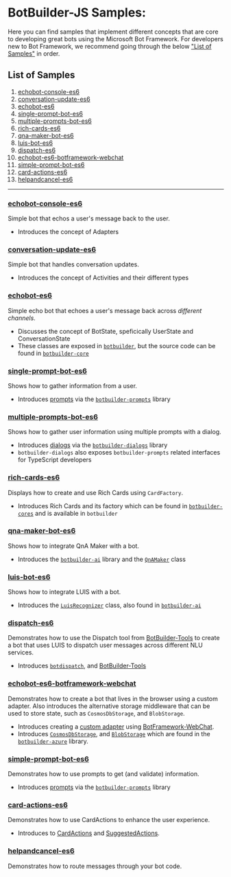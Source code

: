 # BotBuilder-JS Samples:

Here you can find samples that implement different concepts that are core to developing great bots using the Microsoft Bot Framework. For developers new to Bot Framework, we recommend going through the below ["List of Samples"](#List-of-samples) in order.


## List of Samples
1. [echobot-console-es6](#echobot-console-es6)
2. [conversation-update-es6](#conversation-update-es6)
3. [echobot-es6](#echobot-es6)
4. [single-prompt-bot-es6](#single-prompt-bot-es6)
5. [multiple-prompts-bot-es6](#multiple-prompts-bot-es6)
6. [rich-cards-es6](#rich-cards-es6)
7. [qna-maker-bot-es6](#qna-maker-bot-es6)
8. [luis-bot-es6](#luis-bot-es6)
9. [dispatch-es6](#dispatch-es6)
10. [echobot-es6-botframework-webchat](#echobot-es6-botframework-webchat)
11. [simple-prompt-bot-es6](#simple-prompt-bot-es6)
12. [card-actions-es6](#card-actions-es6)
13. [helpandcancel-es6](#helpandcancel-es6)


___

### [echobot-console-es6](./echobot-console-es6)

Simple bot that echos a user's message back to the user.

- Introduces the concept of Adapters

### [conversation-update-es6](./conversation-update-es6)
Simple bot that handles conversation updates.

- Introduces the concept of Activities and their different types

### [echobot-es6](./echobot-es6)

Simple echo bot that echoes a user's message back across _different channels_. 

- Discusses the concept of BotState, speficically UserState and ConversationState 
- These classes are exposed in [`botbuilder`](https://github.com/Microsoft/botbuilder-js/tree/master/libraries/botbuilder), but the source code can be found in [`botbuilder-core`](https://github.com/Microsoft/botbuilder-js/tree/master/libraries/botbuilder-core)

### [single-prompt-bot-es6](./single-prompt-bot-es6)

Shows how to gather information from a user.

- Introduces [prompts](https://github.com/Microsoft/botbuilder-js/tree/master/doc/botbuilder-prompts) via the [`botbuilder-prompts`](https://github.com/Microsoft/botbuilder-js/tree/master/libraries/botbuilder-prompts) library

### [multiple-prompts-bot-es6](./multiple-prompts-bot-es6)

Shows how to gather user information using multiple prompts with a dialog.

- Introduces [dialogs](https://github.com/Microsoft/botbuilder-js/tree/master/doc/botbuilder-dialogs) via the [`botbuilder-dialogs`](https://github.com/Microsoft/botbuilder-js/tree/master/libraries/botbuilder-dialogs) library
- `botbuilder-dialogs` also exposes `botbuilder-prompts` related interfaces for TypeScript developers

### [rich-cards-es6](./rich-cards-es6)

Displays how to create and use Rich Cards using `CardFactory`.

- Introduces Rich Cards and its factory which can be found in [`botbuilder-cores`](https://github.com/Microsoft/botbuilder-js/tree/master/libraries/botbuilder-core) and is available in `botbuilder`

### [qna-maker-bot-es6](./qna-maker-bot-es6)

Shows how to integrate QnA Maker with a bot.

- Introduces the [`botbuilder-ai`](https://github.com/Microsoft/botbuilder-js/tree/master/libraries/botbuilder-ai) library and the [`QnAMaker`](https://github.com/Microsoft/botbuilder-js/blob/master/doc/botbuilder-ai/classes/botbuilder_ai.qnamaker.md) class

### [luis-bot-es6](./luis-bot-es6)

Shows how to integrate LUIS with a bot.

- Introduces the [`LuisRecognizer`](https://github.com/Microsoft/botbuilder-js/blob/master/doc/botbuilder-ai/classes/botbuilder_ai.luisrecognizer.md)  class, also found in [`botbuilder-ai`](https://github.com/Microsoft/botbuilder-js/tree/master/libraries/botbuilder-ai)

### [dispatch-es6](./dispatch-es6)

Demonstrates how to use the Dispatch tool from [BotBuilder-Tools](https://github.com/Microsoft/botbuilder-tools) to create a bot that uses LUIS to dispatch user messages across different NLU services.

- Introduces [`botdispatch`](https://github.com/Microsoft/botbuilder-tools/tree/master/Dispatch), and [BotBuilder-Tools](https://github.com/Microsoft/botbuilder-tools)

### [echobot-es6-botframework-webchat](./echobot-es6-botframework-webchat)

Demonstrates how to create a bot that lives in the browser using a custom adapter. Also introduces the alternative storage middleware that can be used to store state, such as `CosmosDbStorage`, and `BlobStorage`.


- Introduces creating a [custom adapter](https://github.com/Microsoft/botbuilder-js/blob/master/samples/echobot-es6-botframework-webchat/src/webChatAdapter.js) using [BotFramework-WebChat](https://github.com/Microsoft/BotFramework-WebChat/).
- Introduces [`CosmosDbStorage`](https://github.com/Microsoft/botbuilder-js/blob/master/doc/botbuilder-azure/classes/botbuilder_azure.cosmosdbstorage.md), and [`BlobStorage`](https://github.com/Microsoft/botbuilder-js/blob/master/doc/botbuilder-azure/classes/botbuilder_azure.blobstorage.md) which are found in the [`botbuilder-azure`](https://github.com/Microsoft/botbuilder-js/tree/master/libraries/botbuilder-azure) library.

### [simple-prompt-bot-es6](./simple-prompt-bot-es6)

Demonstrates how to use prompts to get (and validate) information.

- Introduces [prompts](https://github.com/Microsoft/botbuilder-js/tree/master/doc/botbuilder-prompts) via the [`botbuilder-prompts`](https://github.com/Microsoft/botbuilder-js/tree/master/libraries/botbuilder-prompts) library

### [card-actions-es6](./card-actions-es6)

Demonstrates how to use CardActions to enhance the user experience.

- Introduces to [CardActions](https://github.com/Microsoft/botbuilder-js/blob/master/doc/botbuilder/interfaces/botbuilder.cardaction.md) and [SuggestedActions](https://github.com/Microsoft/botbuilder-js/blob/master/doc/botbuilder/interfaces/botbuilder.suggestedactions.md).

### [helpandcancel-es6](./helpandcancel-es6)

Demonstrates how to route messages through your bot code.